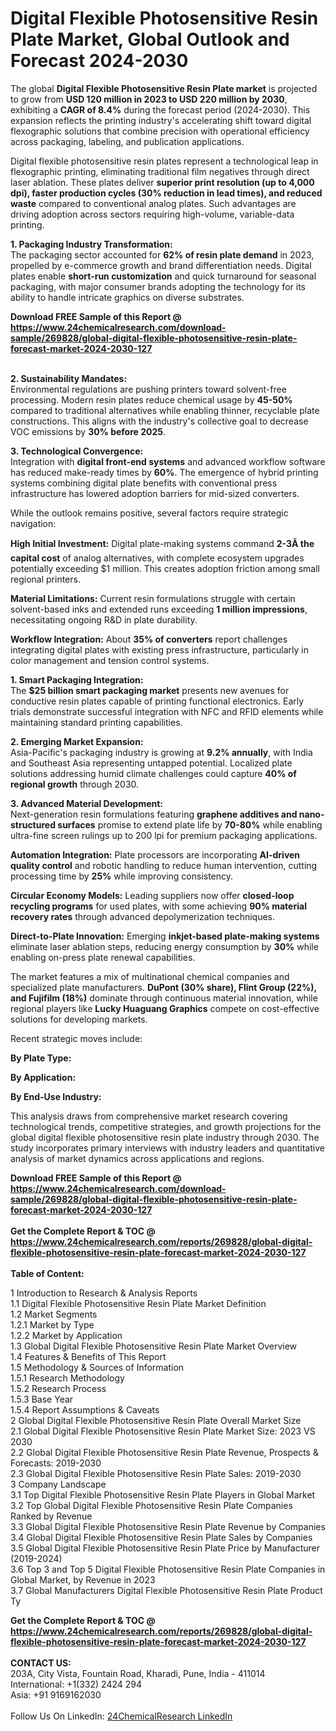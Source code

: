 <h1>Digital Flexible Photosensitive Resin Plate Market, Global Outlook and Forecast 2024-2030</h1><p>The global <strong>Digital Flexible Photosensitive Resin Plate market</strong> is projected to grow from <strong>USD 120 million in 2023 to USD 220 million by 2030</strong>, exhibiting a <strong>CAGR of 8.4%</strong> during the forecast period (2024-2030). This expansion reflects the printing industry's accelerating shift toward digital flexographic solutions that combine precision with operational efficiency across packaging, labeling, and publication applications.</p><p>Digital flexible photosensitive resin plates represent a technological leap in flexographic printing, eliminating traditional film negatives through direct laser ablation. These plates deliver <strong>superior print resolution (up to 4,000 dpi), faster production cycles (30% reduction in lead times), and reduced waste</strong> compared to conventional analog plates. Such advantages are driving adoption across sectors requiring high-volume, variable-data printing.</p><p><strong>1. Packaging Industry Transformation:</strong><br>
The packaging sector accounted for <strong>62% of resin plate demand</strong> in 2023, propelled by e-commerce growth and brand differentiation needs. Digital plates enable <strong>short-run customization</strong> and quick turnaround for seasonal packaging, with major consumer brands adopting the technology for its ability to handle intricate graphics on diverse substrates.</p><div><b>Download FREE Sample of this Report @ 
            <a href="https://www.24chemicalresearch.com/download-sample/269828/global-digital-flexible-photosensitive-resin-plate-forecast-market-2024-2030-127">
            https://www.24chemicalresearch.com/download-sample/269828/global-digital-flexible-photosensitive-resin-plate-forecast-market-2024-2030-127</a></b></div><br><p><strong>2. Sustainability Mandates:</strong><br>
Environmental regulations are pushing printers toward solvent-free processing. Modern resin plates reduce chemical usage by <strong>45-50%</strong> compared to traditional alternatives while enabling thinner, recyclable plate constructions. This aligns with the industry's collective goal to decrease VOC emissions by <strong>30% before 2025</strong>.</p><p><strong>3. Technological Convergence:</strong><br>
Integration with <strong>digital front-end systems</strong> and advanced workflow software has reduced make-ready times by <strong>60%</strong>. The emergence of hybrid printing systems combining digital plate benefits with conventional press infrastructure has lowered adoption barriers for mid-sized converters.</p><p>While the outlook remains positive, several factors require strategic navigation:</p><p><strong>High Initial Investment:</strong> Digital plate-making systems command <strong>2-3Ã the capital cost</strong> of analog alternatives, with complete ecosystem upgrades potentially exceeding $1 million. This creates adoption friction among small regional printers.</p><p><strong>Material Limitations:</strong> Current resin formulations struggle with certain solvent-based inks and extended runs exceeding <strong>1 million impressions</strong>, necessitating ongoing R&amp;D in plate durability.</p><p><strong>Workflow Integration:</strong> About <strong>35% of converters</strong> report challenges integrating digital plates with existing press infrastructure, particularly in color management and tension control systems.</p><p><strong>1. Smart Packaging Integration:</strong><br>
The <strong>$25 billion smart packaging market</strong> presents new avenues for conductive resin plates capable of printing functional electronics. Early trials demonstrate successful integration with NFC and RFID elements while maintaining standard printing capabilities.</p><p><strong>2. Emerging Market Expansion:</strong><br>
Asia-Pacific's packaging industry is growing at <strong>9.2% annually</strong>, with India and Southeast Asia representing untapped potential. Localized plate solutions addressing humid climate challenges could capture <strong>40% of regional growth</strong> through 2030.</p><p><strong>3. Advanced Material Development:</strong><br>
Next-generation resin formulations featuring <strong>graphene additives and nano-structured surfaces</strong> promise to extend plate life by <strong>70-80%</strong> while enabling ultra-fine screen rulings up to 200 lpi for premium packaging applications.</p><p><strong>Automation Integration:</strong> Plate processors are incorporating <strong>AI-driven quality control</strong> and robotic handling to reduce human intervention, cutting processing time by <strong>25%</strong> while improving consistency.</p><p><strong>Circular Economy Models:</strong> Leading suppliers now offer <strong>closed-loop recycling programs</strong> for used plates, with some achieving <strong>90% material recovery rates</strong> through advanced depolymerization techniques.</p><p><strong>Direct-to-Plate Innovation:</strong> Emerging <strong>inkjet-based plate-making systems</strong> eliminate laser ablation steps, reducing energy consumption by <strong>30%</strong> while enabling on-press plate renewal capabilities.</p><p>The market features a mix of multinational chemical companies and specialized plate manufacturers. <strong>DuPont (30% share), Flint Group (22%), and Fujifilm (18%)</strong> dominate through continuous material innovation, while regional players like <strong>Lucky Huaguang Graphics</strong> compete on cost-effective solutions for developing markets.</p><p>Recent strategic moves include:</p><p><strong>By Plate Type:</strong></p><p><strong>By Application:</strong></p><p><strong>By End-Use Industry:</strong></p><p>This analysis draws from comprehensive market research covering technological trends, competitive strategies, and growth projections for the global digital flexible photosensitive resin plate industry through 2030. The study incorporates primary interviews with industry leaders and quantitative analysis of market dynamics across applications and regions.</p><div><b>Download FREE Sample of this Report @ 
            <a href="https://www.24chemicalresearch.com/download-sample/269828/global-digital-flexible-photosensitive-resin-plate-forecast-market-2024-2030-127">
            https://www.24chemicalresearch.com/download-sample/269828/global-digital-flexible-photosensitive-resin-plate-forecast-market-2024-2030-127</a></b></div><br><div><b>Get the Complete Report & TOC @ 
            <a href="https://www.24chemicalresearch.com/reports/269828/global-digital-flexible-photosensitive-resin-plate-forecast-market-2024-2030-127">
            https://www.24chemicalresearch.com/reports/269828/global-digital-flexible-photosensitive-resin-plate-forecast-market-2024-2030-127</a></b></div><br>
            <b>Table of Content:</b><p>1 Introduction to Research & Analysis Reports<br />
    1.1 Digital Flexible Photosensitive Resin Plate Market Definition<br />
    1.2 Market Segments<br />
        1.2.1 Market by Type<br />
        1.2.2 Market by Application<br />
    1.3 Global Digital Flexible Photosensitive Resin Plate Market Overview<br />
    1.4 Features & Benefits of This Report<br />
    1.5 Methodology & Sources of Information<br />
        1.5.1 Research Methodology<br />
        1.5.2 Research Process<br />
        1.5.3 Base Year<br />
        1.5.4 Report Assumptions & Caveats<br />
2 Global Digital Flexible Photosensitive Resin Plate Overall Market Size<br />
    2.1 Global Digital Flexible Photosensitive Resin Plate Market Size: 2023 VS 2030<br />
    2.2 Global Digital Flexible Photosensitive Resin Plate Revenue, Prospects & Forecasts: 2019-2030<br />
    2.3 Global Digital Flexible Photosensitive Resin Plate Sales: 2019-2030<br />
3 Company Landscape<br />
    3.1 Top Digital Flexible Photosensitive Resin Plate Players in Global Market<br />
    3.2 Top Global Digital Flexible Photosensitive Resin Plate Companies Ranked by Revenue<br />
    3.3 Global Digital Flexible Photosensitive Resin Plate Revenue by Companies<br />
    3.4 Global Digital Flexible Photosensitive Resin Plate Sales by Companies<br />
    3.5 Global Digital Flexible Photosensitive Resin Plate Price by Manufacturer (2019-2024)<br />
    3.6 Top 3 and Top 5 Digital Flexible Photosensitive Resin Plate Companies in Global Market, by Revenue in 2023<br />
    3.7 Global Manufacturers Digital Flexible Photosensitive Resin Plate Product Ty</p><div><b>Get the Complete Report & TOC @ 
            <a href="https://www.24chemicalresearch.com/reports/269828/global-digital-flexible-photosensitive-resin-plate-forecast-market-2024-2030-127">
            https://www.24chemicalresearch.com/reports/269828/global-digital-flexible-photosensitive-resin-plate-forecast-market-2024-2030-127</a></b></div><br><b>CONTACT US:</b><br>
            203A, City Vista, Fountain Road, Kharadi, Pune, India - 411014<br>
            International: +1(332) 2424 294<br>
            Asia: +91 9169162030 <br><br>
            Follow Us On LinkedIn: <a href="https://www.linkedin.com/company/24chemicalresearch/">24ChemicalResearch LinkedIn</a>
